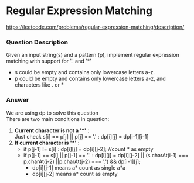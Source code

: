 # Regular Expression Matching

https://leetcode.com/problems/regular-expression-matching/description/

### Question Description

Given an input string(s) and a pattern (p), implement regular expression matching with support for '.' and '*'
* s could be empty and contains only lowercase letters a-z.
* p could be empty and contains only lowercase letters a-z, and characters like . or *

### Answer

We are using dp to solve this question   
There are two main conditions in question:   
1. **Current character is not a '*'** :   
   Just check s[i] == p[j] || p[j] == '.' : dp[i][j] = dp[i-1][i-1]
2. **If current character is '*'** :   
   * if p[j-1] != s[i] : dp[i][j] = dp[i][j-2];  //count * as empty
   * if p[j-1] == s[i] || p[j-1] == '.' : dp[i][j] = dp[i][j-2] || (s.charAt(i-1) === p.charAt(j-2) ||p.charAt(j-2) === '.') && dp[i-1][j]; 
      * dp[i][j-1] means a* count as single a*a
      * dp[i][j-2] means a* count as empty  
